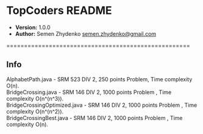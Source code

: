 <a id="top">TopCoders README</a>
====================================================
- **Version:** 1.0.0
- **Author:** Semen Zhydenko <semen.zhydenko@gmail.com>


====================================================

<a id="info">Info</a>
--------------------------------------------------------------
AlphabetPath.java - SRM 523 DIV 2, 250 points Problem, Time complexity O(n). <br>
BridgeCrossing.java - SRM 146 DIV 2, 1000 points Problem , Time complexity O(n^(n^3)). <br>
BridgeCrossingOptimized.java - SRM 146 DIV 2, 1000 points Problem , Time complexity O(n^(n^2)). <br>
BridgeCrossingBest.java - SRM 146 DIV 2, 1000 points Problem , Time complexity O(n). <br>
